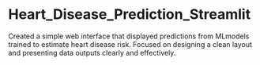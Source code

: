 # Heart_Disease_Prediction_Streamlit
 Created a simple web interface that displayed predictions from  MLmodels trained to estimate heart disease risk. Focused on  designing a clean layout and presenting data outputs clearly and  effectively.
